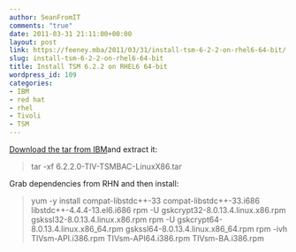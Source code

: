 ```yaml
---
author: SeanFromIT
comments: "true"
date: 2011-03-31 21:11:00+00:00
layout: post
link: https://feeney.mba/2011/03/31/install-tsm-6-2-2-on-rhel6-64-bit/
slug: install-tsm-6-2-2-on-rhel6-64-bit
title: Install TSM 6.2.2 on RHEL6 64-bit
wordpress_id: 109
categories:
- IBM
- red hat
- rhel
- Tivoli
- TSM
---
```


[Download the tar from IBM](ftp://public.dhe.ibm.com/storage/tivoli-storage-management/maintenance/client/v6r2/Linux/LinuxX86/v622/)and extract it: 

<blockquote>tar -xf 6.2.2.0-TIV-TSMBAC-LinuxX86.tar</blockquote>

Grab dependencies from RHN and then install: 

<blockquote>yum -y install compat-libstdc++-33 compat-libstdc++-33.i686 libstdc++-4.4.4-13.el6.i686  
rpm -U gskcrypt32-8.0.13.4.linux.x86.rpm gskssl32-8.0.13.4.linux.x86.rpm  
rpm -U gskcrypt64-8.0.13.4.linux.x86_64.rpm gskssl64-8.0.13.4.linux.x86_64.rpm  
rpm -ivh TIVsm-API.i386.rpm TIVsm-API64.i386.rpm TIVsm-BA.i386.rpm</blockquote>
